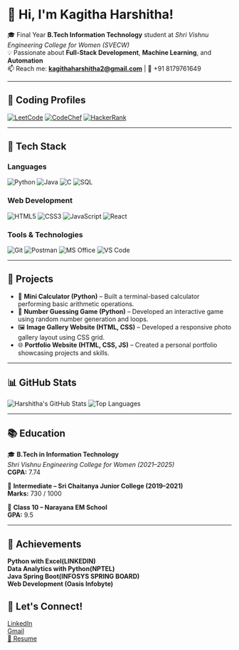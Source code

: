 
# 👋 Hi, I'm Kagitha Harshitha!

🎓 Final Year **B.Tech Information Technology** student at *Shri Vishnu Engineering College for Women (SVECW)*  
💡 Passionate about **Full-Stack Development**, **Machine Learning**, and **Automation**  
📫 Reach me: **kagithaharshitha2@gmail.com** | 📱 +91 8179761649  

---

## 🧩 Coding Profiles
[![LeetCode](https://img.shields.io/badge/LeetCode-FFA116?style=for-the-badge&logo=leetcode&logoColor=black)](https://leetcode.com/)
[![CodeChef](https://img.shields.io/badge/CodeChef-5B4638?style=for-the-badge&logo=codechef&logoColor=white)](https://www.codechef.com/)
[![HackerRank](https://img.shields.io/badge/HackerRank-00EA64?style=for-the-badge&logo=hackerrank&logoColor=white)](https://www.hackerrank.com/)


---

## 🚀 Tech Stack

### **Languages**
![Python](https://img.shields.io/badge/Python-3776AB?style=for-the-badge&logo=python&logoColor=white)
![Java](https://img.shields.io/badge/Java-007396?style=for-the-badge&logo=openjdk&logoColor=white)
![C](https://img.shields.io/badge/C-A8B9CC?style=for-the-badge&logo=c&logoColor=white)
![SQL](https://img.shields.io/badge/SQL-336791?style=for-the-badge&logo=postgresql&logoColor=white)

### **Web Development**
![HTML5](https://img.shields.io/badge/HTML5-E34F26?style=for-the-badge&logo=html5&logoColor=white)
![CSS3](https://img.shields.io/badge/CSS3-1572B6?style=for-the-badge&logo=css3&logoColor=white)
![JavaScript](https://img.shields.io/badge/JavaScript-F7DF1E?style=for-the-badge&logo=javascript&logoColor=black)
![React](https://img.shields.io/badge/React-61DAFB?style=for-the-badge&logo=react&logoColor=black)

### **Tools & Technologies**
![Git](https://img.shields.io/badge/Git-F05032?style=for-the-badge&logo=git&logoColor=white)
![Postman](https://img.shields.io/badge/Postman-FF6C37?style=for-the-badge&logo=postman&logoColor=white)
![MS Office](https://img.shields.io/badge/MS%20Office-D83B01?style=for-the-badge&logo=microsoft-office&logoColor=white)
![VS Code](https://img.shields.io/badge/VS%20Code-007ACC?style=for-the-badge&logo=visual-studio-code&logoColor=white)


---

## 💼 Projects
- 🧮 **Mini Calculator (Python)** – Built a terminal-based calculator performing basic arithmetic operations.  
- 🎯 **Number Guessing Game (Python)** – Developed an interactive game using random number generation and loops.  
- 🖼️ **Image Gallery Website (HTML, CSS)** – Developed a responsive photo gallery layout using CSS grid.  
- 🌐 **Portfolio Website (HTML, CSS, JS)** – Created a personal portfolio showcasing projects and skills.  


---

## 📊 GitHub Stats
![Harshitha's GitHub Stats](https://github-readme-stats.vercel.app/api?username=harshithakagitha&show_icons=true&theme=radical)
![Top Languages](https://github-readme-stats.vercel.app/api/top-langs/?username=harshithakagitha&layout=compact&theme=radical)

---
## 📚 Education

🎓 **B.Tech in Information Technology**  
*Shri Vishnu Engineering College for Women (2021–2025)*  
**CGPA:** 7.74  

🏫 **Intermediate – Sri Chaitanya  Junior College (2019–2021)**  
**Marks:** 730 / 1000  

🏫 **Class 10 – Narayana EM School**  
**GPA:** 9.5 

---

## 🏅 Achievements

**Python with Excel(LINKEDIN)**  
**Data Analytics with Python(NPTEL)**  
**Java Spring Boot(INFOSYS SPRING BOARD)**  
**Web Development (Oasis Infobyte)**  
## 🤝 Let's Connect!  
[LinkedIn](https://www.linkedin.com/in/your-profile)  
[Gmail](mailto:your.email@gmail.com)  
[💼 Resume](https://drive.google.com/file/d/1-GikIQZW8rkkpKKsgC38IGwvobf1h1LE/view?usp=sharing)  
